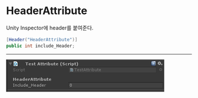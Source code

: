 HeaderAttribute
===============

Unity Inspector에 header를 붙여준다.

```C#
[Header("HeaderAttribute")]
public int include_Header;
```

---

![HeaderAttribute_1](/Unity/Image/HeaderAttribute_1.PNG)
